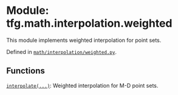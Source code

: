 <div itemscope itemtype="http://developers.google.com/ReferenceObject">
<meta itemprop="name" content="tfg.math.interpolation.weighted" />
<meta itemprop="path" content="Stable" />
</div>

# Module: tfg.math.interpolation.weighted

This module implements weighted interpolation for point sets.



Defined in [`math/interpolation/weighted.py`](https://cs.corp.google.com/#piper///depot/google3/third_party/py/tensorflow_graphics/math/interpolation/weighted.py).

<!-- Placeholder for "Used in" -->


## Functions

[`interpolate(...)`](../../../tfg/math/interpolation/weighted/interpolate.md): Weighted interpolation for M-D point sets.

